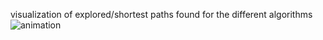 visualization of explored/shortest paths found for the different algorithms 
![animation](https://github.com/yslw/search-algorithms/assets/96339791/308d4b39-d1f0-4c58-83e7-6886f4a757ea)
